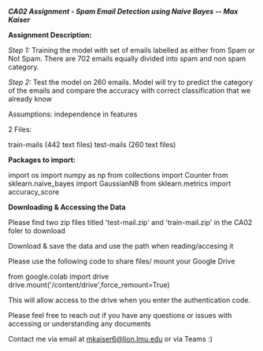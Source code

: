 ***CA02 Assignment - Spam Email Detection using Naive Bayes -- Max Kaiser***


**Assignment Description:**

*Step 1:* Training the model with set of emails labelled as either from Spam or Not Spam. There are 702 emails equally divided into spam and non spam category. 

*Step 2:*  Test the model on 260 emails. Model will try to predict the category of the emails and compare the accuracy with correct classification that we already know

Assumptions: independence in features 

2 Files: 

train-mails (442 text files)
test-mails (260 text files)


**Packages to import:**

import os
import numpy as np
from collections import Counter
from sklearn.naive_bayes import GaussianNB
from sklearn.metrics import accuracy_score


**Downloading & Accessing the Data**

Please find two zip files titled 'test-mail.zip' and 'train-mail.zip' in the CA02 foler to download 

Download & save the data and use the path when reading/accesing it 

Please use the following code to share files/ mount your Google Drive

from google.colab import drive 
drive.mount('/content/drive',force_remount=True)

This will allow access to the drive when you enter the authentication code.  

Please feel free to reach out if you have any questions or issues with accessing or understanding any documents 

Contact me via email at mkaiser6@lion.lmu.edu or via Teams :) 

